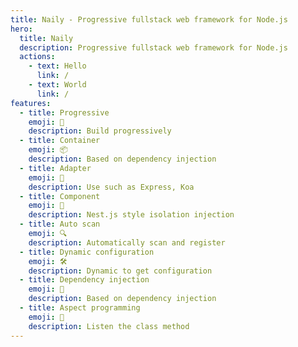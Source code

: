```yaml
---
title: Naily - Progressive fullstack web framework for Node.js
hero:
  title: Naily
  description: Progressive fullstack web framework for Node.js
  actions:
    - text: Hello
      link: /
    - text: World
      link: /
features:
  - title: Progressive
    emoji: 📑
    description: Build progressively
  - title: Container
    emoji: 📦
    description: Based on dependency injection
  - title: Adapter
    emoji: 📡
    description: Use such as Express, Koa
  - title: Component
    emoji: 🧩
    description: Nest.js style isolation injection
  - title: Auto scan
    emoji: 🔍
    description: Automatically scan and register
  - title: Dynamic configuration
    emoji: 🛠
    description: Dynamic to get configuration
  - title: Dependency injection
    emoji: 🧬
    description: Based on dependency injection
  - title: Aspect programming
    emoji: 🎯
    description: Listen the class method
---
```

